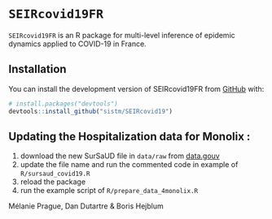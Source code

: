 
<!-- README.md is generated from README.Rmd. Please edit that file -->

# `SEIRcovid19FR`

`SEIRcovid19FR` is an R package for multi-level inference of epidemic
dynamics applied to COVID-19 in France.

<!-- badges: start -->

<!-- badges: end -->

## Installation

You can install the development version of SEIRcovid19FR from
[GitHub](https://github.com/) with:

``` r
# install.packages("devtools")
devtools::install_github("sistm/SEIRcovid19")
```

## Updating the Hospitalization data for Monolix :

1.  download the new SurSaUD file in `data/raw` from
    [data.gouv](https://www.data.gouv.fr/fr/datasets/r/941ff2b4-ea24-4cdf-b0a7-655f2a332fb2)
2.  update the file name and run the commented code in example of
    `R/sursaud_covid19.R`
3.  reload the package
4.  run the example script of `R/prepare_data_4monolix.R`

Mélanie Prague, Dan Dutartre & Boris Hejblum
